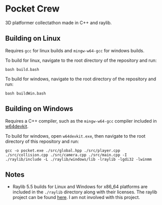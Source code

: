 # Pocket Crew
3D platformer collectathon made in C++ and raylib.

## Building on Linux
Requires ``gcc`` for linux builds and ``mingw-w64-gcc`` for windows builds.

To build for linux, navigate to the root directory of the repository and run:
```
bash build.bash
```
To build for windows, navigate to the root directory of the repository and run:
```
bash buildWin.bash
```

## Building on Windows
Requires a C++ compiler, such as the ``mingw-w64-gcc`` compiler included in [w64devkit](https://github.com/skeeto/w64devkit).

To build for windows, open ``w64devkit.exe``, then navigate to the root directory of this repository and run:
```
gcc -o pocket.exe ./src/global.hpp ./src/player.cpp ./src/collision.cpp ./src/camera.cpp ./src/main.cpp -I ./raylib/include -L ./raylib/windows/lib -lraylib -lgdi32 -lwinmm
```

## Notes
- Raylib 5.5 builds for Linux and Windows for x86_64 platforms are included in the ``./raylib`` directory along with their licenses. The raylib project can be found [here](https://github.com/raysan5/raylib). I am not involved with this project.